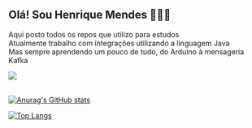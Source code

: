 ## Olá! Sou Henrique Mendes 🤠👨‍💻
Aqui posto todos os repos que utilizo para estudos<br>
Atualmente trabalho com integrações utilizando a linguagem Java<br>
Mas sempre aprendendo um pouco de tudo, do Arduino à mensageria Kafka<br>

<div> 
  <a href = "https://www.linkedin.com/in/ribeirohenrique1258/" target="_blank"><img src="https://img.shields.io/badge/-LinkedIn-%230077B5?style=for-the-badge&logo=linkedin&logoColor=white" target="_blank"></a>
</div>
<br>


[![Anurag's GitHub stats](https://github-readme-stats.vercel.app/api?username=ribeirohenrique&show_icons=true&theme=radical)](https://github.com/anuraghazra/github-readme-stats)

[![Top Langs](https://github-readme-stats.vercel.app/api/top-langs/?username=ribeirohenrique&layout=compact)](https://github.com/anuraghazra/github-readme-stats)
<br>
